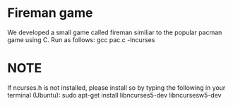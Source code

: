 # Fireman game
We developed a small game called fireman similiar to the popular pacman game using C. 
Run as follows:
gcc pac.c -lncurses
# NOTE
If ncurses.h is not installed, please install so by typing the following in your terminal (Ubuntu):
sudo apt-get install libncurses5-dev libncursesw5-dev
